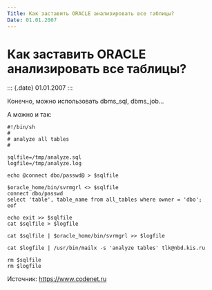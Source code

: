 ```yaml
---
Title: Как заставить ORACLE анализировать все таблицы?
Date: 01.01.2007
---
```



Как заставить ORACLE анализировать все таблицы?
===============================================

::: {.date}
01.01.2007
:::

Конечно, можно использовать dbms\_sql, dbms\_job\...

А можно и так:

 

    #!/bin/sh
    #
    # analyze all tables
    #
     
    sqlfile=/tmp/analyze.sql
    logfile=/tmp/analyze.log
     
    echo @connect dbo/passwd@ > $sqlfile
     
    $oracle_home/bin/svrmgrl <> $sqlfile
    connect dbo/passwd
    select 'table', table_name from all_tables where owner = 'dbo';
    eof
     
    echo exit >> $sqlfile
    cat $sqlfile > $logfile
     
    cat $sqlfile | $oracle_home/bin/svrmgrl >> $logfile
     
    cat $logfile | /usr/bin/mailx -s 'analyze tables' tlk@nbd.kis.ru
     
    rm $sqlfile
    rm $logfile



Источник: <https://www.codenet.ru>
